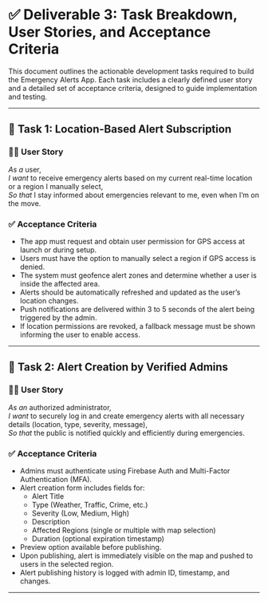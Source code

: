# ✅ Deliverable 3: Task Breakdown, User Stories, and Acceptance Criteria

This document outlines the actionable development tasks required to build the Emergency Alerts App. Each task includes a clearly defined user story and a detailed set of acceptance criteria, designed to guide implementation and testing.

---

## 🔧 Task 1: Location-Based Alert Subscription

### 🧑‍💼 User Story
*As a* user,  
*I want* to receive emergency alerts based on my current real-time location or a region I manually select,  
*So that* I stay informed about emergencies relevant to me, even when I’m on the move.

### ✅ Acceptance Criteria
- The app must request and obtain user permission for GPS access at launch or during setup.
- Users must have the option to manually select a region if GPS access is denied.
- The system must geofence alert zones and determine whether a user is inside the affected area.
- Alerts should be automatically refreshed and updated as the user’s location changes.
- Push notifications are delivered within 3 to 5 seconds of the alert being triggered by the admin.
- If location permissions are revoked, a fallback message must be shown informing the user to enable access.

---

## 🔧 Task 2: Alert Creation by Verified Admins

### 🧑‍💼 User Story
*As an* authorized administrator,  
*I want* to securely log in and create emergency alerts with all necessary details (location, type, severity, message),  
*So that* the public is notified quickly and efficiently during emergencies.

### ✅ Acceptance Criteria
- Admins must authenticate using Firebase Auth and Multi-Factor Authentication (MFA).
- Alert creation form includes fields for:
  - Alert Title
  - Type (Weather, Traffic, Crime, etc.)
  - Severity (Low, Medium, High)
  - Description
  - Affected Regions (single or multiple with map selection)
  - Duration (optional expiration timestamp)
- Preview option available before publishing.
- Upon publishing, alert is immediately visible on the map and pushed to users in the selected region.
- Alert publishing history is logged with admin ID, timestamp, and changes.

---
